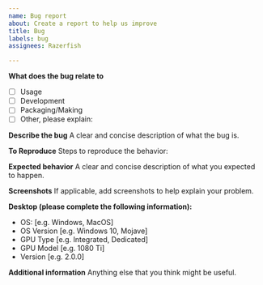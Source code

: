 ```yaml
---
name: Bug report
about: Create a report to help us improve
title: Bug
labels: bug
assignees: Razerfish

---
```


**What does the bug relate to**
 - [ ] Usage
 - [ ] Development
 - [ ] Packaging/Making
 - [ ] Other, please explain:

**Describe the bug**
A clear and concise description of what the bug is.

**To Reproduce**
Steps to reproduce the behavior:


**Expected behavior**
A clear and concise description of what you expected to happen.

**Screenshots**
If applicable, add screenshots to help explain your problem.

**Desktop (please complete the following information):**
 - OS: [e.g. Windows, MacOS]
 - OS Version [e.g. Windows 10, Mojave]
 - GPU Type [e.g. Integrated, Dedicated]
 - GPU Model [e.g. 1080 Ti]
 - Version [e.g. 2.0.0]

**Additional information**
Anything else that you think might be useful.
